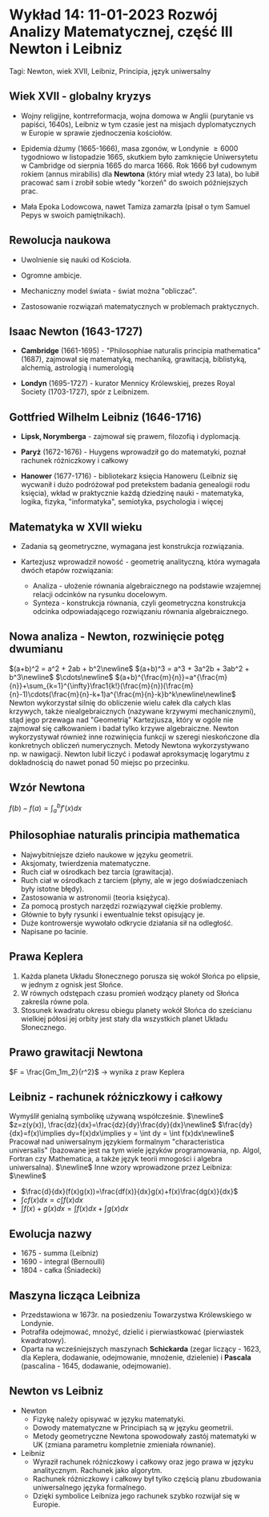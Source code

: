 # Wykład 14: 11-01-2023 Rozwój Analizy Matematycznej, część III Newton i Leibniz

Tagi: Newton, wiek XVII, Leibniz, Principia, język uniwersalny

## Wiek XVII - globalny kryzys

- Wojny religijne, kontrreformacja, wojna domowa w Anglii (purytanie vs papiści, 1640s), Leibniz w tym czasie jest na misjach dyplomatycznych w Europie w sprawie zjednoczenia kościołów.

- Epidemia dżumy (1665-1666), masa zgonów, w Londynie $\ge6000$ tygodniowo w listopadzie 1665, skutkiem było zamknięcie Uniwersytetu w Cambridge od sierpnia 1665 do marca 1666. Rok 1666 był cudownym rokiem (annus mirabilis) dla **Newtona** (który miał wtedy 23 lata), bo lubił pracować sam i zrobił sobie wtedy "korzeń" do swoich późniejszych prac.

- Mała Epoka Lodowcowa, nawet Tamiza zamarzła (pisał o tym Samuel Pepys w swoich pamiętnikach).

## Rewolucja naukowa

- Uwolnienie się nauki od Kościoła.

- Ogromne ambicje.

- Mechaniczny model świata - świat można "obliczać".

- Zastosowanie rozwiązań matematycznych w problemach praktycznych.

## Isaac Newton (1643-1727)

- **Cambridge** (1661-1695) - "Philosophiae naturalis principia mathematica" (1687), zajmował się matematyką, mechaniką, grawitacją, biblistyką, alchemią, astrologią i numerologią

- **Londyn** (1695-1727) - kurator Mennicy Królewskiej, prezes Royal Society (1703-1727), spór z Leibnizem.

## Gottfried Wilhelm Leibniz (1646-1716)

- **Lipsk, Norymberga** - zajmował się prawem, filozofią i dyplomacją.

- **Paryż** (1672-1676) - Huygens wprowadził go do matematyki, poznał rachunek różniczkowy i całkowy

- **Hanower** (1677-1716) - bibliotekarz księcia Hanoweru (Leibniz się wycwanił i dużo podróżował pod pretekstem badania genealogii rodu księcia), wkład w praktycznie każdą dziedzinę nauki - matematyka, logika, fizyka, "informatyka", semiotyka, psychologia i więcej

## Matematyka w XVII wieku

- Zadania są geometryczne, wymagana jest konstrukcja rozwiązania.

- Kartezjusz wprowadził nowość - geometrię analityczną, która wymagała dwóch etapów rozwiązania:
  - Analiza - ułożenie równania algebraicznego na podstawie wzajemnej relacji odcinków na rysunku docelowym. 
  - Synteza - konstrukcja równania, czyli geometryczna konstrukcja odcinka odpowiadającego rozwiązaniu równania algebraicznego.

## Nowa analiza - Newton, rozwinięcie potęg dwumianu
$(a+b)^2 = a^2 + 2ab + b^2\newline$
$(a+b)^3 = a^3 + 3a^2b + 3ab^2 + b^3\newline$
$\cdots\newline$
$(a+b)^{\frac{m}{n}}=a^{\frac{m}{n}}+\sum_{k=1}^{\infty}\frac1{k!}(\frac{m}{n})(\frac{m}{n}-1)\cdots(\frac{m}{n}-k+1)a^{\frac{m}{n}-k}b^k\newline\newline$
Newton wykorzystał silnię do obliczenie wielu całek dla całych klas krzywych, także niealgebraicznych (nazywane krzywymi mechanicznymi), stąd jego przewaga nad "Geometrią" Kartezjusza, który w ogóle nie zajmował się całkowaniem i badał tylko krzywe algebraiczne. Newton wykorzystywał również inne rozwinięcia funkcji w szeregi nieskończone dla konkretnych obliczeń numerycznych. Metody Newtona wykorzystywano np. w nawigacji. Newton lubił liczyć i podawał aproksymację logarytmu z dokładnością do nawet ponad 50 miejsc po przecinku.

## Wzór Newtona
$f(b) - f(a) = \int_a^b f'(x)dx$

## Philosophiae naturalis principia mathematica

- Najwybitniejsze dzieło naukowe w języku geometrii. 
- Aksjomaty, twierdzenia matematyczne.
- Ruch ciał w ośrodkach bez tarcia (grawitacja).
- Ruch ciał w ośrodkach z tarciem (płyny, ale w jego doświadczeniach były istotne błędy).
- Zastosowania w astronomii (teoria księżyca).
- Za pomocą prostych narzędzi rozwiązywał ciężkie problemy.
- Głównie to były rysunki i ewentualnie tekst opisujący je.
- Duże kontrowersje wywołało odkrycie działania sił na odległość.
- Napisane po łacinie.

## Prawa Keplera
1. Każda planeta Układu Słonecznego porusza się wokół Słońca po elipsie, w jednym z ognisk jest Słońce.
2. W równych odstępach czasu promień wodzący planety od Słońca zakreśla równe pola.
3. Stosunek kwadratu okresu obiegu planety wokół Słońca do sześcianu wielkiej półosi jej orbity jest stały dla wszystkich planet Układu Słonecznego.

## Prawo grawitacji Newtona
$F = \frac{Gm_1m_2}{r^2}$ -> wynika z praw Keplera

## Leibniz - rachunek różniczkowy i całkowy
Wymyślił genialną symbolikę używaną współcześnie. $\newline$
$z=z(y(x)), \frac{dz}{dx}=\frac{dz}{dy}\frac{dy}{dx}\newline$
$\frac{dy}{dx}=f(x)\implies dy=f(x)dx\implies y = \int dy = \int f(x)dx\newline$
Pracował nad uniwersalnym językiem formalnym "characteristica universalis" (bazowane jest na tym wiele języków programowania, np. Algol, Fortran czy Mathematica, a także język teorii mnogości i algebra uniwersalna). $\newline$
Inne wzory wprowadzone przez Leibniza: $\newline$
- $\frac{d}{dx}(f(x)g(x))=\frac{df(x)}{dx}g(x)+f(x)\frac{dg(x)}{dx}$
- $\int cf(x)dx=c\int f(x)dx$
- $\int f(x)+g(x)dx = \int f(x)dx + \int g(x)dx$

## Ewolucja nazwy
- 1675 - summa (Leibniz)
- 1690 - integral (Bernoulli)
- 1804 - całka (Śniadecki)

## Maszyna licząca Leibniza
- Przedstawiona w 1673r. na posiedzeniu Towarzystwa Królewskiego w Londynie. 
- Potrafiła odejmować, mnożyć, dzielić i pierwiastkować (pierwiastek kwadratowy).
- Oparta na wcześniejszych maszynach **Schickarda** (zegar liczący - 1623, dla Keplera, dodawanie, odejmowanie, mnożenie, dzielenie) i **Pascala** (pascalina - 1645, dodawanie, odejmowanie).

## Newton vs Leibniz
- Newton
  - Fizykę należy opisywać w języku matematyki.
  - Dowody matematyczne w Principiach są w języku geometrii.
  - Metody geometryczne Newtona spowodowały zastój matematyki w UK (zmiana parametru kompletnie zmieniała równanie).
- Leibniz
  - Wyraził rachunek różniczkowy i całkowy oraz jego prawa w języku analitycznym. Rachunek jako algorytm.
  - Rachunek różniczkowy i całkowy był tylko częścią planu zbudowania uniwersalnego języka formalnego.
  - Dzięki symbolice Leibniza jego rachunek szybko rozwijał się w Europie.


